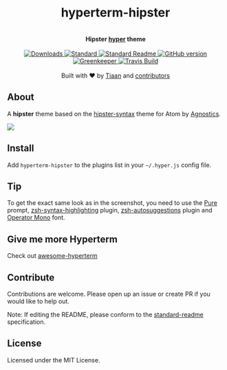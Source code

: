 <h1 align="center">
  hyperterm-hipster
</h1>
<br>
<div align="center">
  <strong>Hipster <a href="https://hyper.is">hyper</a> theme</strong>
</div>
<br>
<div align="center">
    <a href="https://npmjs.org/package/hyperterm-hipster">
    <img src="https://img.shields.io/npm/dm/hyperterm-hipster.svg?style=flat-square" alt="Downloads" />
    </a>
    <a href="https://github.com/feross/standard">
      <img src="https://img.shields.io/badge/code%20style-standard-brightgreen.svg?style=flat-square" alt="Standard" />
    </a>
    <a href="https://github.com/RichardLitt/standard-readme">
      <img src="https://img.shields.io/badge/standard--readme-OK-green.svg?style=flat-square" alt="Standard Readme" />
    </a>
    <a href="https://badge.fury.io/gh/tiaanduplessis%2Fhyperterm-hipster">
      <img src="https://badge.fury.io/gh/tiaanduplessis%2Fhyperterm-hipster.svg?style=flat-square" alt="GitHub version" />
   </a>
   <a href="https://greenkeeper.io/">
      <img src="https://badges.greenkeeper.io/tiaanduplessis/hyperterm-hipster.svg?style=flat-square" alt="Greenkeeper" />
   </a>
   <a href="https://travis-ci.org/tiaanduplessis/hyperterm-hipster">
      <img src="https://img.shields.io/travis/tiaanduplessis/hyperterm-hipster/master.svg?style=flat-square" alt="Travis Build" />
    </a>
</div>
<br>
<div align="center">
  Built with ❤︎ by <a href="tiaanduplessis.co.za">Tiaan</a> and <a href="https://github.com/tiaanduplessis/bolt/graphs/contributors">contributors</a>
</div>

## About

A **hipster** theme based on the [hipster-syntax](https://github.com/Agnostics/hipster-syntax) theme for Atom by [Agnostics](https://github.com/Agnostics).

<p text-align="center">
  <img src="https://raw.githubusercontent.com/tiaanduplessis/hyperterm-hipster/master/screenshot.png"/>
</p>

## Install

Add `hyperterm-hipster` to the plugins list in your `~/.hyper.js` config file.

## Tip

To get the exact same look as in the screenshot, you need to use the [Pure](https://github.com/sindresorhus/pure) prompt, [zsh-syntax-highlighting](https://github.com/zsh-users/zsh-syntax-highlighting) plugin, [zsh-autosuggestions](https://github.com/zsh-users/zsh-autosuggestions) plugin and [Operator Mono](http://www.typography.com/blog/introducing-operator) font.

## Give me more Hyperterm

Check out [awesome-hyperterm](https://github.com/bnb/awesome-hyperterm)

## Contribute

Contributions are welcome. Please open up an issue or create PR if you would like to help out.

Note: If editing the README, please conform to the [standard-readme](https://github.com/RichardLitt/standard-readme) specification.

## License

Licensed under the MIT License.

